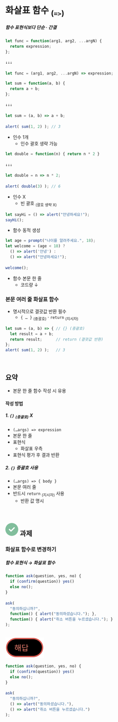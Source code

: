 화살표 함수 <sub>(`=>`)</sub>
==========

##### 함수 표현식보다 단순 · 간결
```javascript
let func = function(arg1, arg2, ...argN) {
  return expression;
};

↓↓↓

let func = (arg1, arg2, ...argN) => expression;
```
```javascript
let sum = function(a, b) {
  return a + b;
};

↓↓↓

let sum = (a, b) => a + b;

alert( sum(1, 2) ); // 3
```
- 인수 1개
  - 인수 괄호 생략 가능
```javascript
let double = function(n) { return n * 2 }

↓↓↓

let double = n => n * 2;

alert( double(3) ); // 6
```
- 인수 X
  - 빈 괄호 <sub>(괄호 생략 X)</sub>
```javascript
let sayHi = () => alert("안녕하세요!");
sayHi();
```
- 함수 동적 생성
```javascript
let age = prompt("나이를 알려주세요.", 18);
let welcome = (age < 18) ?
  () => alert('안녕') :
  () => alert("안녕하세요!");

welcome();
```
- 함수 본문 한 줄
  - 코드량 ↓

### 본문 여러 줄 화살표 함수
- 명시적으로 결괏값 반환 필수
  - `{ … }` <sub>(중괄호)</sub> · `return` <sub>(지시자)</sub>
```javascript
let sum = (a, b) => { // {} (중괄호)
  let result = a + b;
  return result;      // return (결괏값 반환)
};
alert( sum(1, 2) );   // 3
```

<br />

## 요약
- 본문 한 줄 함수 작성 시 유용

#### 작성 방법

##### 1. `{}` <sub>(중괄호)</sub> X
- `(…args) => expression`
- 본문 한 줄
- 표현식
  - 화살표 우측
- 표현식 평가 후 결과 반환

##### 2. `{}` 중괄호 사용
- `(…args) => { body }`
- 본문 여러 줄
- 반드시 `return` <sub>(지시자)</sub> 사용
  - 반환 값 명시

<br />

## <img src="../../images/commons/icons/circle-check-solid.svg" /> 과제

### 화살표 함수로 변경하기

##### 함수 표현식 → 화살표 함수
```javascript
function ask(question, yes, no) {
  if (confirm(question)) yes()
  else no();
}

ask(
  "동의하십니까?",
  function() { alert("동의하셨습니다."); },
  function() { alert("취소 버튼을 누르셨습니다."); }
);
```

<br />

<img src="../../images/commons/icons/circle-answer.svg" />

```javascript
function ask(question, yes, no) {
  if (confirm(question)) yes()
  else no();
}

ask(
  "동의하십니까?",
  () => alert("동의하셨습니다."),
  () => alert("취소 버튼을 누르셨습니다.")
);
```
